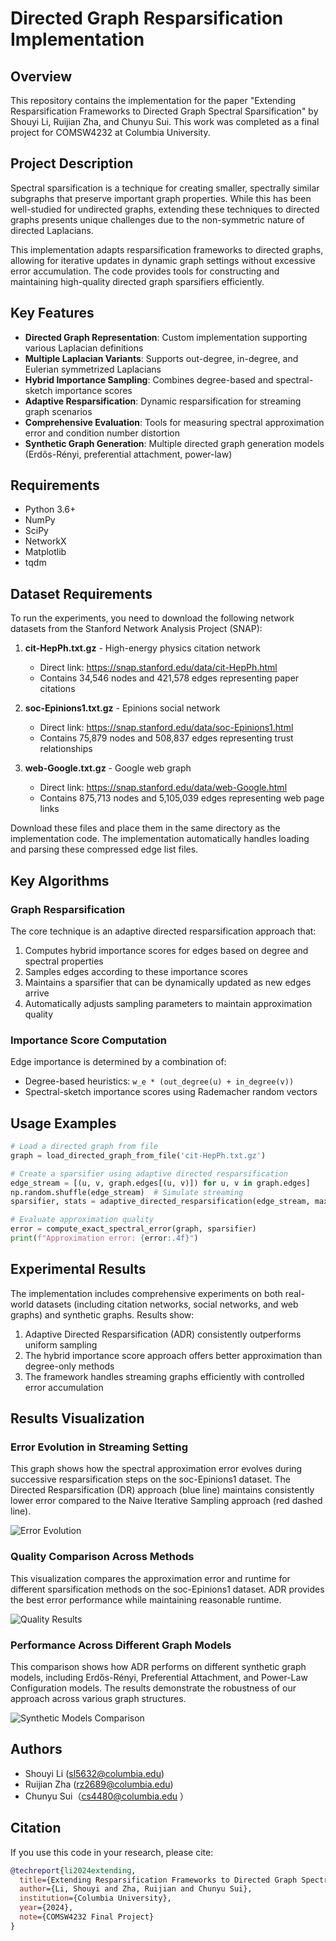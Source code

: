 # Directed Graph Resparsification Implementation

## Overview
This repository contains the implementation for the paper "Extending Resparsification Frameworks to Directed Graph Spectral Sparsification" by Shouyi Li, Ruijian Zha, and Chunyu Sui. This work was completed as a final project for COMSW4232 at Columbia University.

## Project Description
Spectral sparsification is a technique for creating smaller, spectrally similar subgraphs that preserve important graph properties. While this has been well-studied for undirected graphs, extending these techniques to directed graphs presents unique challenges due to the non-symmetric nature of directed Laplacians.

This implementation adapts resparsification frameworks to directed graphs, allowing for iterative updates in dynamic graph settings without excessive error accumulation. The code provides tools for constructing and maintaining high-quality directed graph sparsifiers efficiently.

## Key Features
- **Directed Graph Representation**: Custom implementation supporting various Laplacian definitions
- **Multiple Laplacian Variants**: Supports out-degree, in-degree, and Eulerian symmetrized Laplacians
- **Hybrid Importance Sampling**: Combines degree-based and spectral-sketch importance scores
- **Adaptive Resparsification**: Dynamic resparsification for streaming graph scenarios
- **Comprehensive Evaluation**: Tools for measuring spectral approximation error and condition number distortion
- **Synthetic Graph Generation**: Multiple directed graph generation models (Erdős-Rényi, preferential attachment, power-law)

## Requirements
- Python 3.6+
- NumPy
- SciPy
- NetworkX
- Matplotlib
- tqdm

## Dataset Requirements

To run the experiments, you need to download the following network datasets from the Stanford Network Analysis Project (SNAP):

1. **cit-HepPh.txt.gz** - High-energy physics citation network
   * Direct link: https://snap.stanford.edu/data/cit-HepPh.html
   * Contains 34,546 nodes and 421,578 edges representing paper citations

2. **soc-Epinions1.txt.gz** - Epinions social network
   * Direct link: https://snap.stanford.edu/data/soc-Epinions1.html
   * Contains 75,879 nodes and 508,837 edges representing trust relationships

3. **web-Google.txt.gz** - Google web graph
   * Direct link: https://snap.stanford.edu/data/web-Google.html
   * Contains 875,713 nodes and 5,105,039 edges representing web page links

Download these files and place them in the same directory as the implementation code. The implementation automatically handles loading and parsing these compressed edge list files.

## Key Algorithms

### Graph Resparsification
The core technique is an adaptive directed resparsification approach that:
1. Computes hybrid importance scores for edges based on degree and spectral properties
2. Samples edges according to these importance scores 
3. Maintains a sparsifier that can be dynamically updated as new edges arrive
4. Automatically adjusts sampling parameters to maintain approximation quality

### Importance Score Computation
Edge importance is determined by a combination of:
- Degree-based heuristics: `w_e * (out_degree(u) + in_degree(v))`
- Spectral-sketch importance scores using Rademacher random vectors

## Usage Examples

```python
# Load a directed graph from file
graph = load_directed_graph_from_file('cit-HepPh.txt.gz')

# Create a sparsifier using adaptive directed resparsification
edge_stream = [(u, v, graph.edges[(u, v)]) for u, v in graph.edges]
np.random.shuffle(edge_stream)  # Simulate streaming
sparsifier, stats = adaptive_directed_resparsification(edge_stream, max_size=2000)

# Evaluate approximation quality
error = compute_exact_spectral_error(graph, sparsifier)
print(f"Approximation error: {error:.4f}")
```

## Experimental Results
The implementation includes comprehensive experiments on both real-world datasets (including citation networks, social networks, and web graphs) and synthetic graphs. Results show:

1. Adaptive Directed Resparsification (ADR) consistently outperforms uniform sampling
2. The hybrid importance score approach offers better approximation than degree-only methods
3. The framework handles streaming graphs efficiently with controlled error accumulation

## Results Visualization

### Error Evolution in Streaming Setting
This graph shows how the spectral approximation error evolves during successive resparsification steps on the soc-Epinions1 dataset. The Directed Resparsification (DR) approach (blue line) maintains consistently lower error compared to the Naive Iterative Sampling approach (red dashed line).

![Error Evolution](soc-Epinions1_error_evolution.png)

### Quality Comparison Across Methods
This visualization compares the approximation error and runtime for different sparsification methods on the soc-Epinions1 dataset. ADR provides the best error performance while maintaining reasonable runtime.

![Quality Results](soc-Epinions1_quality_results.png)

### Performance Across Different Graph Models
This comparison shows how ADR performs on different synthetic graph models, including Erdős-Rényi, Preferential Attachment, and Power-Law Configuration models. The results demonstrate the robustness of our approach across various graph structures.

![Synthetic Models Comparison](synthetic_models_comparison.png)

## Authors
- Shouyi Li (sl5632@columbia.edu)
- Ruijian Zha (rz2689@columbia.edu)
- Chunyu Sui（cs4480@columbia.edu ）

## Citation
If you use this code in your research, please cite:

```bibtex
@techreport{li2024extending,
  title={Extending Resparsification Frameworks to Directed Graph Spectral Sparsification},
  author={Li, Shouyi and Zha, Ruijian and Chunyu Sui},
  institution={Columbia University},
  year={2024},
  note={COMSW4232 Final Project}
}
```
